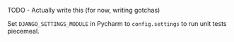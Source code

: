 TODO - Actually write this (for now, writing gotchas)

Set `DJANGO_SETTINGS_MODULE` in Pycharm to `config.settings` to run unit tests piecemeal.
